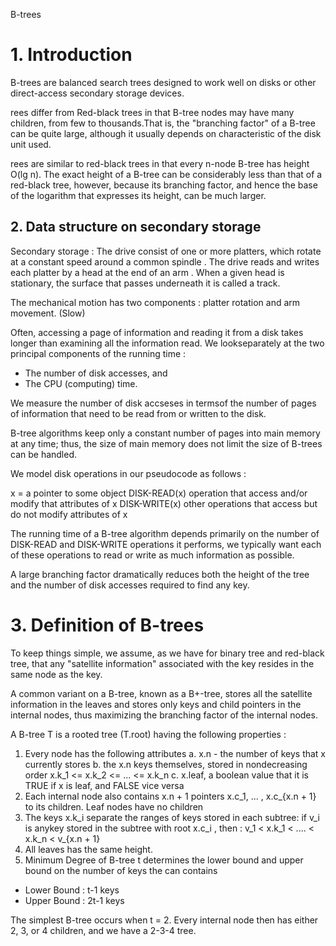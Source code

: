 B-trees

<h1>1. Introduction</h1>

<p>B-trees are balanced search trees designed to work well on disks or other direct-access secondary storage devices.</p>


<p>rees differ from Red-black trees in that B-tree nodes may have many children, from few to thousands.That is, the "branching
factor" of a B-tree can be quite large, although it usually depends on characteristic of the disk unit used.</p>

<p>rees are similar to red-black trees in that every n-node B-tree has height O(lg n). The exact height of a B-tree can be
considerably less than that of a red-black tree, however, because its branching factor, and hence the base of the logarithm that
expresses its height, can be much larger.</p>


<h2>2. Data structure on secondary storage</h2>

Secondary storage : The drive consist of one or more platters, which rotate at a constant speed around a common spindle . The
drive reads and writes each platter by a head at the end of an arm . When a given head is stationary, the surface that passes
underneath it is called a track. 

The mechanical motion has two components : platter rotation and arm movement. (Slow)

Often, accessing a page of information and reading it from a disk takes longer than examining all the information read. We
lookseparately at the two principal components of the running time :

* The number of disk accesses, and
* The CPU (computing) time. 

We measure the number of disk accseses in termsof the number of pages of information that need to be read from or written to the
disk.

B-tree algorithms keep only a constant number of pages into main memory at any time; thus, the size of main memory does not
limit the size of B-trees can be handled.

We model disk operations in our pseudocode as follows : 

x = a pointer to some object
DISK-READ(x)
operation that access and/or modify that attributes of x
DISK-WRITE(x)
other operations that access but do not modify attributes of x

The running time of a B-tree algorithm depends primarily on the number of DISK-READ and DISK-WRITE operations it performs, we
typically want each of these operations to read or write as much information as possible.

A large branching factor dramatically reduces both the height of the tree and the number of disk accesses required to find 
any key.

<h1>3. Definition of B-trees</h1>

To keep things simple, we assume, as we have for binary tree and red-black tree, that any "satellite information" associated 
with the key resides in the same node as the key.

A common variant on a B-tree, known as a B+-tree, stores all the satellite information in the leaves and stores only keys and
child pointers in the internal nodes, thus maximizing the branching factor of the internal nodes.

A B-tree T is a rooted tree (T.root) having the following properties : 
 1. Every node has the following attributes
  a. x.n - the number of keys that x currently stores
  b. the x.n keys themselves, stored in nondecreasing order x.k_1 <= x.k_2 <= ... <= x.k_n
  c. x.leaf, a boolean value that it is TRUE if x is leaf, and FALSE vice versa
 2. Each internal node also contains x.n + 1 pointers x.c_1, ... , x.c_{x.n + 1} to its children. Leaf nodes have no children
 3. The keys x.k_i separate the ranges of keys stored in each subtree: if v_i is anykey stored in the subtree with root x.c_i , 
 then : v_1 < x.k_1 < .... < x.k_n < v_{x.n + 1}
 4. All leaves has the same height.
 5. Minimum Degree of B-tree t determines the lower bound and upper bound on the number of keys the can contains
  * Lower Bound : t-1 keys
  * Upper Bound : 2t-1 keys
 
 The simplest B-tree occurs when t = 2. Every internal node then has either 2, 3, or 4 children, and we have a 2-3-4 tree. 
